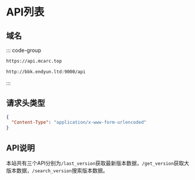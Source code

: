 # API列表

## 域名

::: code-group

```bash [主域名]
https://api.mcarc.top
```

```bash [备用域名]
http://bbk.endyun.ltd:9000/api
```

:::

## 请求头类型

```json
{
  "Content-Type": "application/x-www-form-urlencoded"
}
```

## API说明

本站共有三个API分别为`/last_version`获取最新版本数据，`/get_version`获取大版本数据，`/search_version`搜索版本数据。
